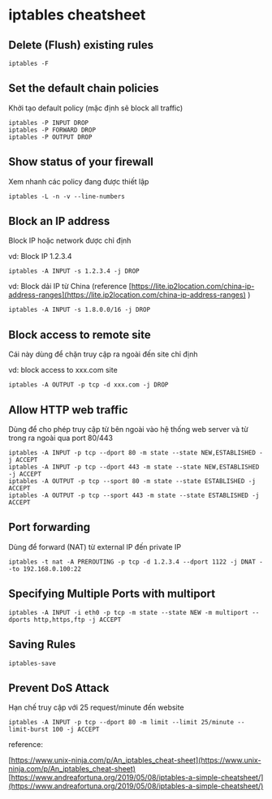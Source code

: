 # iptables cheatsheet

## Delete (Flush) existing rules

`iptables -F`

## Set the default chain policies

Khởi tạo default policy (mặc định sẽ block all traffic)

```
iptables -P INPUT DROP
iptables -P FORWARD DROP
iptables -P OUTPUT DROP
```

## Show status of your firewall

Xem nhanh các policy đang được thiết lập

`iptables -L -n -v --line-numbers`

## Block an IP address

Block IP hoặc network được chỉ định

vd: Block IP 1.2.3.4

`iptables -A INPUT -s 1.2.3.4 -j DROP`

vd: Block dải IP từ China (reference [https://lite.ip2location.com/china-ip-address-ranges](https://lite.ip2location.com/china-ip-address-ranges) )

`iptables -A INPUT -s 1.8.0.0/16 -j DROP`

## Block access to remote site

Cái này dùng để chặn truy cập ra ngoài đến site chỉ định

vd: block access to xxx.com site

`
iptables -A OUTPUT -p tcp -d xxx.com -j DROP
`

## Allow HTTP web traffic

Dùng để cho phép truy cập từ bên ngoài vào hệ thống web server và từ trong ra ngoài qua port 80/443

```
iptables -A INPUT -p tcp --dport 80 -m state --state NEW,ESTABLISHED -j ACCEPT
iptables -A INPUT -p tcp --dport 443 -m state --state NEW,ESTABLISHED -j ACCEPT
iptables -A OUTPUT -p tcp --sport 80 -m state --state ESTABLISHED -j ACCEPT
iptables -A OUTPUT -p tcp --sport 443 -m state --state ESTABLISHED -j ACCEPT
```

## Port forwarding

Dùng để forward (NAT) từ external IP đến private IP

`iptables -t nat -A PREROUTING -p tcp -d 1.2.3.4 --dport 1122 -j DNAT --to 192.168.0.100:22`

## Specifying Multiple Ports with multiport

`iptables -A INPUT -i eth0 -p tcp -m state --state NEW -m multiport --dports http,https,ftp -j ACCEPT`

## Saving Rules

`iptables-save`

## Prevent DoS Attack

Hạn chế truy cập với 25 request/minute đến website

`iptables -A INPUT -p tcp --dport 80 -m limit --limit 25/minute --limit-burst 100 -j ACCEPT`


reference:

[https://www.unix-ninja.com/p/An_iptables_cheat-sheet](https://www.unix-ninja.com/p/An_iptables_cheat-sheet)
[https://www.andreafortuna.org/2019/05/08/iptables-a-simple-cheatsheet/](https://www.andreafortuna.org/2019/05/08/iptables-a-simple-cheatsheet/)
